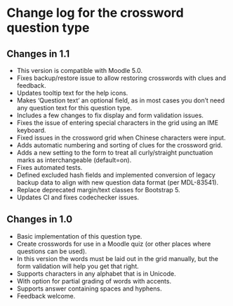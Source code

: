 # Change log for the crossword question type

## Changes in 1.1

* This version is compatible with Moodle 5.0.
* Fixes backup/restore issue to allow restoring crosswords with clues and feedback.
* Updates tooltip text for the help icons.
* Makes ‘Question text’ an optional field, as in most cases you don’t need any question text for this question type.
* Includes a few changes to fix display and form validation issues.
* Fixes the issue of entering special characters in the grid using an IME keyboard.
* Fixed issues in the crossword grid when Chinese characters were input.
* Adds automatic numbering and sorting of clues for the crossword grid.
* Adds a new setting to the form to treat all curly/straight punctuation marks as interchangeable (default=on).
* Fixes automated tests.
* Defined excluded hash fields and implemented conversion of legacy backup data
  to align with new question data format (per MDL-83541).
* Replace deprecated margin/text classes for Bootstrap 5.
* Updates CI and fixes codechecker issues.


## Changes in 1.0

* Basic implementation of this question type.
* Create crosswords for use in a Moodle quiz (or other places where questions can be used).
* In this version the words must be laid out in the grid manually, but the form validation will help you get that right.
* Supports characters in any alphabet that is in Unicode.
* With option for partial grading of words with accents.
* Supports answer containing spaces and hyphens.
* Feedback welcome.
